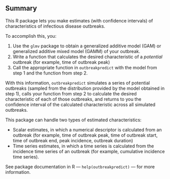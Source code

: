 ## Summary

This R package lets you make estimates (with confidence intervals) of characteristics of infectious disease outbreaks.

To accomplish this, you:

1. Use the `glmv` package to obtain a generalized additive model (GAM) or generalized additive mixed model (GAMM) of your outbreak. 
2. Write a function that calculates the desired characteristic of a *potential* outbreak (for example, time of outbreak peak)
3. Call the appropriate function in `outbreakpredict` with the model from step 1 and the function from step 2.

With this information, `outbreakpredict` simulates a series of potential outbreaks (sampled from the distribution provided by the model obtained in step 1), calls your function from step 2 to calculate the desired characteristic of each of those outbreaks, and returns to you the confidence interval of the calculated characteristic across all simulated outbreaks.

This package can handle two types of estimated characteristics:

 * Scalar estimates, in which a numerical descriptor is calculated from an outbreak (for example, time of outbreak peak, time of outbreak start, time of outbreak end, peak incidence, outbreak duration)
 * Time series estimates, in which a time series is calculated from the incidence time series of an outbreak (for example, cumulative incidence time series).
 
 See package documentation in R — `help(outbreakpredict)` — for more information.